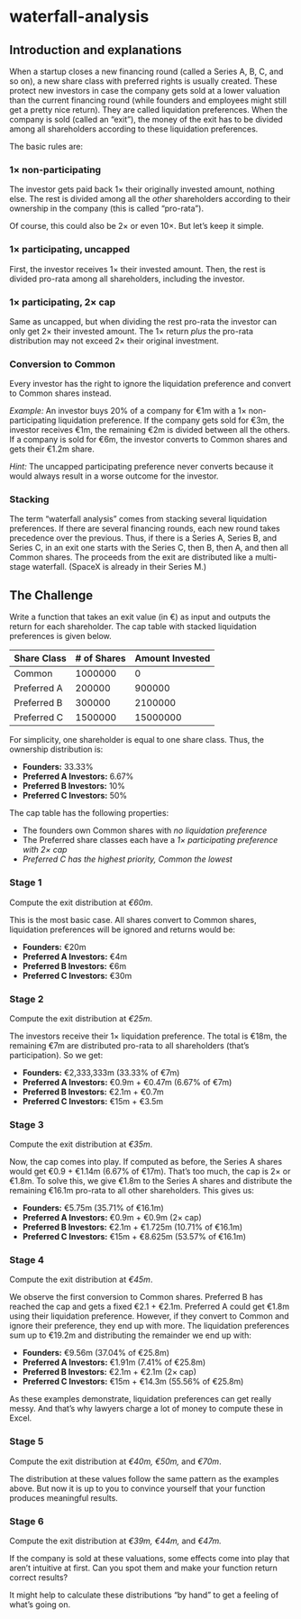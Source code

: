 # waterfall-analysis

## Introduction and explanations

When a startup closes a new financing round (called a Series A, B, C, and so on), a new share class with preferred rights is usually created. These protect new investors in case the company gets sold at a lower valuation than the current financing round (while founders and employees might still get a pretty nice return). They are called liquidation preferences. When the company is sold (called an “exit”), the money of the exit has to be divided among all shareholders according to these liquidation preferences.

The basic rules are:

### 1× non-participating

The investor gets paid back 1× their originally invested amount, nothing else. The rest is divided among all the *other* shareholders according to their ownership in the company (this is called “pro-rata”).

Of course, this could also be 2× or even 10×. But let’s keep it simple.

### 1× participating, uncapped

First, the investor receives 1× their invested amount. Then, the rest is divided pro-rata among all shareholders, including the investor.

### 1× participating, 2× cap

Same as uncapped, but when dividing the rest pro-rata the investor can only get 2× their invested amount. The 1× return *plus* the pro-rata distribution may not exceed 2× their original investment.

### Conversion to Common

Every investor has the right to ignore the liquidation preference and convert to Common shares instead.

*Example:* An investor buys 20% of a company for €1m with a 1× non-participating liquidation preference. If the company gets sold for €3m, the investor receives €1m, the remaining €2m is divided between all the others. If a company is sold for €6m, the investor converts to Common shares and gets their €1.2m share.

*Hint:* The uncapped participating preference never converts because it would always result in a worse outcome for the investor.

### Stacking

The term “waterfall analysis” comes from stacking several liquidation preferences. If there are several financing rounds, each new round takes precedence over the previous. Thus, if there is a Series A, Series B, and Series C, in an exit one starts with the Series C, then B, then A, and then all Common shares. The proceeds from the exit are distributed like a multi-stage waterfall. (SpaceX is already in their Series M.)

## The Challenge

<aside>
Write a function that takes an exit value (in €) as input and outputs the return for each shareholder. The cap table with stacked liquidation preferences is given below.
</aside>

Share Class | # of Shares | Amount Invested
---|---|---
Common | 1000000 | 0
Preferred A | 200000 | 900000
Preferred B | 300000 | 2100000
Preferred C | 1500000 | 15000000

For simplicity, one shareholder is equal to one share class. Thus, the ownership distribution is:

- **Founders:** 33.33%
- **Preferred A Investors:** 6.67%
- **Preferred B Investors:** 10%
- **Preferred C Investors:** 50%

The cap table has the following properties:

- The founders own Common shares with *no liquidation preference*
- The Preferred share classes each have a *1× participating preference with 2× cap*
- *Preferred C has the highest priority, Common the lowest*

### Stage 1

Compute the exit distribution at *€60m*.

This is the most basic case. All shares convert to Common shares, liquidation preferences will be ignored and returns would be:

- **Founders:** €20m
- **Preferred A Investors:** €4m
- **Preferred B Investors:** €6m
- **Preferred C Investors:** €30m

### Stage 2

Compute the exit distribution at *€25m*.

The investors receive their 1× liquidation preference. The total is €18m, the remaining €7m are distributed pro-rata to all shareholders (that’s participation). So we get:

- **Founders:** €2,333,333m (33.33% of €7m)
- **Preferred A Investors:** €0.9m + €0.47m (6.67% of €7m)
- **Preferred B Investors:** €2.1m + €0.7m
- **Preferred C Investors:** €15m + €3.5m

### Stage 3

Compute the exit distribution at *€35m*.

Now, the cap comes into play. If computed as before, the Series A shares would get €0.9 + €1.14m (6.67% of €17m). That’s too much, the cap is 2× or €1.8m. To solve this, we give €1.8m to the Series A shares and distribute the remaining €16.1m pro-rata to all other shareholders. This gives us:

- **Founders:** €5.75m (35.71% of €16.1m)
- **Preferred A Investors:** €0.9m + €0.9m (2× cap)
- **Preferred B Investors:** €2.1m + €1.725m (10.71% of €16.1m)
- **Preferred C Investors:** €15m + €8.625m (53.57% of €16.1m)

### Stage 4

Compute the exit distribution at *€45m*.

We observe the first conversion to Common shares. Preferred B has reached the cap and gets a fixed €2.1 + €2.1m. Preferred A could get €1.8m using their liquidation preference. However, if they convert to Common and ignore their preference, they end up with more. The liquidation preferences sum up to €19.2m and distributing the remainder we end up with:

- **Founders:** €9.56m (37.04% of €25.8m)
- **Preferred A Investors:** €1.91m (7.41% of €25.8m)
- **Preferred B Investors:** €2.1m + €2.1m (2× cap)
- **Preferred C Investors:** €15m + €14.3m (55.56% of €25.8m)

As these examples demonstrate, liquidation preferences can get really messy. And that’s why lawyers charge a lot of money to compute these in Excel.

### Stage 5

Compute the exit distribution at *€40m, €50m,* and *€70m*.

The distribution at these values follow the same pattern as the examples above. But now it is up to you to convince yourself that your function produces meaningful results. 

### Stage 6

Compute the exit distribution at *€39m, €44m,* and *€47m.*

If the company is sold at these valuations, some effects come into play that aren’t intuitive at first. Can you spot them and make your function return correct results?

It might help to calculate these distributions “by hand” to get a feeling of what’s going on.
